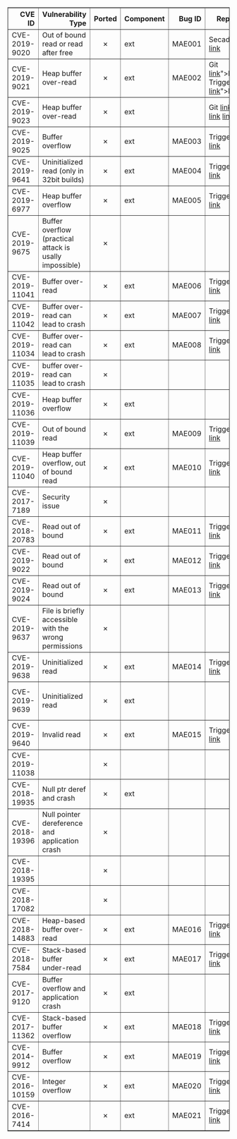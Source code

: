 <table border="1" class="dataframe">
  <thead>
    <tr style="text-align: right;">
      <th>CVE ID</th>
      <th>Vulnerability Type</th>
      <th>Ported</th>
      <th>Component</th>
      <th>Bug ID</th>
      <th>Report</th>
      <th>Fix</th>
      <th>Notes</th>
    </tr>
  </thead>
  <tbody>
    <tr>
      <td>CVE-2019-9020</td>
      <td>Out of bound read or read after free</td>
      <td><p style="text-align: center;">&#10007;</p></td>
      <td>ext</td>
      <td>MAE001</td>
      <td>Secadv  <a href="https://security.netapp.com/advisory/ntap-20190321-0001/">link</a></td>
      <td>Fix <a href="https://bugs.php.net/bug.php?id=77242">link</a></td>
      <td></td>
    </tr>
    <tr>
      <td>CVE-2019-9021</td>
      <td>Heap buffer over-read</td>
      <td><p style="text-align: center;">&#10007;</p></td>
      <td>ext</td>
      <td>MAE002</td>
      <td>Git <a href="<a href="https://bugs.php.net/bug.php?id=77247">link</a>">link</a> Trigger <a href="<a href="https://bugs.php.net/bug.php?id=77247">link</a>">link</a></td>
      <td></td>
      <td></td>
    </tr>
    <tr>
      <td>CVE-2019-9023</td>
      <td>Heap buffer over-read</td>
      <td><p style="text-align: center;">&#10007;</p></td>
      <td>ext</td>
      <td></td>
      <td>Git <a href="http://git.php.net/?p=php-src.git;a=blobdiff;f=ext/mbstring/oniguruma/regparse.c;h=252ca187120238a77055ca51b40f7e5f14250d9c;hp=d2925f1e81b0bb827db02b260cca1058355135d2;hb=20407d06ca3cb5eeb10f876a812b40c381574bcc;hpb=a918020c03880e12ac9f38e11a4a3789491a5f85,Git">link</a> <a href="http://git.php.net/?p=php-src.git;a=commit;h=9d6c59eeea88a3e9d7039cb4fed5126ef704593a,Git">link</a> <a href="http://git.php.net/?p=php-src.git;a=commitdiff;h=28362ed4fae6969b5a8878591a5a06eadf114e03;hp=20407d06ca3cb5eeb10f876a812b40c381574bcc">link</a></td>
      <td></td>
      <td>ext/mbstring/oniguruma folder not present anymore.</td>
    </tr>
    <tr>
      <td>CVE-2019-9025</td>
      <td>Buffer overflow</td>
      <td><p style="text-align: center;">&#10007;</p></td>
      <td>ext</td>
      <td>MAE003</td>
      <td>Trigger <a href="https://bugs.php.net/bug.php?id=77381">link</a></td>
      <td>Fix <a href="http://git.php.net/?p=php-src.git;a=blobdiff;f=ext/mbstring/php_mbregex.c;h=85219b00e4f0300fce747f42f363608adce01fd4;hp=68922b696653af386a8b5faca06ff99d66e0f75a;hb=e617f03066ce81d26f56c06d6bd7787c7de08703;hpb=e40027ef0f508be87b323f61532cea0104212b53">link</a></td>
      <td></td>
    </tr>
    <tr>
      <td>CVE-2019-9641</td>
      <td>Uninitialized read (only in 32bit builds)</td>
      <td><p style="text-align: center;">&#10007;</p></td>
      <td>ext</td>
      <td>MAE004</td>
      <td>Trigger <a href="https://bugs.php.net/bug.php?id=77509">link</a></td>
      <td>Fix <a href="https://bugs.php.net/bug.php?id=77509">link</a></td>
      <td></td>
    </tr>
    <tr>
      <td>CVE-2019-6977</td>
      <td>Heap buffer overflow</td>
      <td><p style="text-align: center;">&#10007;</p></td>
      <td>ext</td>
      <td>MAE005</td>
      <td>Trigger <a href="https://bugs.php.net/bug.php?id=77270">link</a></td>
      <td>Fix <a href="http://git.php.net/?p=php-src.git;a=blobdiff;f=ext/gd/libgd/gd_color.c;h=e6f539bc75b5520001fbad71fda977d7c5fdd96c;hp=a4e56b1c40157b7f9334967bcd101f63a47f919b;hb=7a12dad4dd6c370835b13afae214b240082c7538;hpb=1cc2182bcc81e185c14837e659d12b268cb99d63">link</a></td>
      <td></td>
    </tr>
    <tr>
      <td>CVE-2019-9675</td>
      <td>Buffer overflow (practical attack is usally impossible)</td>
      <td><p style="text-align: center;">&#10007;</p></td>
      <td></td>
      <td></td>
      <td></td>
      <td></td>
      <td><a href="https://www.php.net/ChangeLog-7.php">link</a></td>
    </tr>
    <tr>
      <td>CVE-2019-11041</td>
      <td>Buffer over-read</td>
      <td><p style="text-align: center;">&#10007;</p></td>
      <td>ext</td>
      <td>MAE006</td>
      <td>Trigger <a href="https://bugs.php.net/bug.php?id=78222">link</a></td>
      <td>Fix <a href="http://git.php.net/?p=php-src.git;a=blobdiff;f=ext/exif/exif.c;h=aa272c1d2b2df09593f7d2b98b46f4c64f2f0bfb;hp=e04290376ce57cdcc1c7e1dfad9f323d8cfb98bb;hb=f22101c8308669bb63c03a73a2cac2408d844f38;hpb=d561a998c9313749ad2b488685e5c2bec661bc69">link</a></td>
      <td></td>
    </tr>
    <tr>
      <td>CVE-2019-11042</td>
      <td>Buffer over-read can lead to crash</td>
      <td><p style="text-align: center;">&#10007;</p></td>
      <td>ext</td>
      <td>MAE007</td>
      <td>Trigger <a href="https://bugs.php.net/bug.php?id=78256">link</a></td>
      <td>Fix <a href="https://bugs.php.net/bug.php?id=78256">link</a></td>
      <td></td>
    </tr>
    <tr>
      <td>CVE-2019-11034</td>
      <td>Buffer over-read can lead to crash</td>
      <td><p style="text-align: center;">&#10007;</p></td>
      <td>ext</td>
      <td>MAE008</td>
      <td>Trigger <a href="https://bugs.php.net/bug.php?id=78256">link</a></td>
      <td>Fix <a href="http://git.php.net/?p=php-src.git;a=blobdiff;f=ext/exif/exif.c;h=0b5bb5ae2123989a28b2112ab5506777083ad9d5;hp=fe89b854711879274555bdc762ea6e7fa518fa59;hb=f3aefc6d071b807ddacae0a0bc49f09c38e18490;hpb=0ecac37c40a27ffbd59f34b5920735ee0b7f994c">link</a></td>
      <td></td>
    </tr>
    <tr>
      <td>CVE-2019-11035</td>
      <td>buffer over-read can lead to crash</td>
      <td><p style="text-align: center;">&#10007;</p></td>
      <td></td>
      <td></td>
      <td></td>
      <td></td>
      <td></td>
    </tr>
    <tr>
      <td>CVE-2019-11036</td>
      <td>Heap buffer overflow</td>
      <td><p style="text-align: center;">&#10007;</p></td>
      <td>ext</td>
      <td></td>
      <td></td>
      <td></td>
      <td>File has changed since then.</td>
    </tr>
    <tr>
      <td>CVE-2019-11039</td>
      <td>Out of bound read</td>
      <td><p style="text-align: center;">&#10007;</p></td>
      <td>ext</td>
      <td>MAE009</td>
      <td>Trigger <a href="https://bugs.php.net/bug.php?id=77950">link</a></td>
      <td>Fix <a href="http://git.php.net/?p=php-src.git;a=blobdiff;f=ext/iconv/iconv.c;h=b4a2abe08d9a02e9e6c07f51a8f4ebe895f0d003;hp=f86d0ae031987a12d45b9c10efc255f58262966b;hb=7cf7148a8f8f4f55fb04de2a517d740bb6253eac;hpb=ed6dee9a198c904ad5e03113e58a2d2c200f5184">link</a></td>
      <td></td>
    </tr>
    <tr>
      <td>CVE-2019-11040</td>
      <td>Heap buffer overflow, out of bound read</td>
      <td><p style="text-align: center;">&#10007;</p></td>
      <td>ext</td>
      <td>MAE010</td>
      <td>Trigger <a href="https://bugs.php.net/bug.php?id=77950">link</a></td>
      <td>Fix <a href="http://git.php.net/?p=php-src.git;a=blobdiff;f=ext/exif/exif.c;h=605b37923f888d320a87947a58f19fd2122475e8;hp=d174def80c1355fc54d09a0ae754ced64d85768d;hb=73ff4193be24192c894dc0502d06e2b2db35eefb;hpb=16e037bd46359a31f218ee220ff09f1c3270e489">link</a></td>
      <td></td>
    </tr>
    <tr>
      <td>CVE-2017-7189</td>
      <td>Security issue</td>
      <td><p style="text-align: center;">&#10007;</p></td>
      <td></td>
      <td></td>
      <td></td>
      <td></td>
      <td>Bug report marked as private.</td>
    </tr>
    <tr>
      <td>CVE-2018-20783</td>
      <td>Read out of bound</td>
      <td><p style="text-align: center;">&#10007;</p></td>
      <td>ext</td>
      <td>MAE011</td>
      <td>Trigger <a href="https://bugs.php.net/bug.php?id=77143">link</a></td>
      <td>Fix <a href="http://git.php.net/?p=php-src.git;a=blobdiff;f=ext/phar/phar.c;h=47ff8cd790730dbc3520e47faa86327e2987a238;hp=780be432570e80dd34c1a9c217ef87ade22bf136;hb=48f0f73f75c0059ba5d9b73cb4e5faeeaea49c47;hpb=7edc639b9ff1c3576773d79d016abbeed1f93846">link</a></td>
      <td></td>
    </tr>
    <tr>
      <td>CVE-2019-9022</td>
      <td>Read out of bound</td>
      <td><p style="text-align: center;">&#10007;</p></td>
      <td>ext</td>
      <td>MAE012</td>
      <td>Trigger <a href="https://bugs.php.net/bug.php?id=77369">link</a></td>
      <td>Fix <a href="http://git.php.net/?p=php-src.git;a=commitdiff;h=8d3dfabef459fe7815e8ea2fd68753fd17859d7b;hp=31f59e1f3074ab344b473dde6077a6844ca87264">link</a></td>
      <td></td>
    </tr>
    <tr>
      <td>CVE-2019-9024</td>
      <td>Read out of bound</td>
      <td><p style="text-align: center;">&#10007;</p></td>
      <td>ext</td>
      <td>MAE013</td>
      <td>Trigger <a href="https://bugs.php.net/bug.php?id=77380">link</a></td>
      <td>Fix <a href="http://git.php.net/?p=php-src.git;a=blobdiff;f=ext/xmlrpc/libxmlrpc/base64.c;h=a4fa19327b76dc43880934bfd703500aeae35c52;hp=5ebdf31f7adeb9fd5f9f69b37d86ce22e4d05ce4;hb=1cc2182bcc81e185c14837e659d12b268cb99d63;hpb=28362ed4fae6969b5a8878591a5a06eadf114e03">link</a></td>
      <td></td>
    </tr>
    <tr>
      <td>CVE-2019-9637</td>
      <td>File is briefly accessible with the wrong permissions</td>
      <td><p style="text-align: center;">&#10007;</p></td>
      <td></td>
      <td></td>
      <td></td>
      <td></td>
      <td>??? Not sure how to find trigger condition in system.</td>
    </tr>
    <tr>
      <td>CVE-2019-9638</td>
      <td>Uninitialized read</td>
      <td><p style="text-align: center;">&#10007;</p></td>
      <td>ext</td>
      <td>MAE014</td>
      <td>Trigger <a href="https://bugs.php.net/bug.php?id=77563">link</a></td>
      <td>Fix <a href="http://git.php.net/?p=php-src.git;a=blobdiff;f=ext/exif/exif.c;h=fe89b854711879274555bdc762ea6e7fa518fa59;hp=ea88a8f115e8a366f5f7419a01b1acf58260d420;hb=8ac6fee8562533a15db90062117210ed28b44fea;hpb=5f0e62a3e5b525163e538aaab0161c2c8c5d057b">link</a></td>
      <td></td>
    </tr>
    <tr>
      <td>CVE-2019-9639</td>
      <td>Uninitialized read</td>
      <td><p style="text-align: center;">&#10007;</p></td>
      <td>ext</td>
      <td></td>
      <td></td>
      <td></td>
      <td>In the same patch as bugMAE014 but somehow the fix isn't there anymore.</td>
    </tr>
    <tr>
      <td>CVE-2019-9640</td>
      <td>Invalid read</td>
      <td><p style="text-align: center;">&#10007;</p></td>
      <td>ext</td>
      <td>MAE015</td>
      <td>Trigger <a href="https://bugs.php.net/bug.php?id=77540">link</a></td>
      <td>Fix <a href="http://git.php.net/?p=php-src.git;a=blobdiff;f=ext/exif/exif.c;h=ea88a8f115e8a366f5f7419a01b1acf58260d420;hp=b4563927a5058e93ad55074fe367e4bac0ef987e;hb=5f0e62a3e5b525163e538aaab0161c2c8c5d057b;hpb=5e824a88d073d282c4f358f186cb87ddc284f83d">link</a></td>
      <td></td>
    </tr>
    <tr>
      <td>CVE-2019-11038</td>
      <td></td>
      <td><p style="text-align: center;">&#10007;</p></td>
      <td></td>
      <td></td>
      <td></td>
      <td></td>
      <td>Bug in graphical extension.</td>
    </tr>
    <tr>
      <td>CVE-2018-19935</td>
      <td>Null ptr deref and crash</td>
      <td><p style="text-align: center;">&#10007;</p></td>
      <td>ext</td>
      <td></td>
      <td></td>
      <td></td>
      <td>Code not present anymore.</td>
    </tr>
    <tr>
      <td>CVE-2018-19396</td>
      <td>Null pointer dereference and application crash</td>
      <td><p style="text-align: center;">&#10007;</p></td>
      <td></td>
      <td></td>
      <td></td>
      <td></td>
      <td>??? Not sure how to find trigger condition in system.</td>
    </tr>
    <tr>
      <td>CVE-2018-19395</td>
      <td></td>
      <td><p style="text-align: center;">&#10007;</p></td>
      <td></td>
      <td></td>
      <td></td>
      <td></td>
      <td>??? Not sure how to find trigger condition in system.</td>
    </tr>
    <tr>
      <td>CVE-2018-17082</td>
      <td></td>
      <td><p style="text-align: center;">&#10007;</p></td>
      <td></td>
      <td></td>
      <td></td>
      <td></td>
      <td>Bug in component Apache2.</td>
    </tr>
    <tr>
      <td>CVE-2018-14883</td>
      <td>Heap-based buffer over-read</td>
      <td><p style="text-align: center;">&#10007;</p></td>
      <td>ext</td>
      <td>MAE016</td>
      <td>Trigger <a href="https://bugs.php.net/bug.php?id=76423">link</a></td>
      <td>Fix <a href="http://git.php.net/?p=php-src.git;a=blobdiff;f=ext/exif/exif.c;h=1147980f7730de0dfd13904a2ea6461bbf4eded8;hp=e535278fc9664f5b7e5ddcdb6baec07426b8efd6;hb=1baeae42703f9b2ec21fff787146eeca08d45535;hpb=fe3d53f4437718fad63850695970dddd63144af5">link</a></td>
      <td></td>
    </tr>
    <tr>
      <td>CVE-2018-7584</td>
      <td>Stack-based buffer under-read</td>
      <td><p style="text-align: center;">&#10007;</p></td>
      <td>ext</td>
      <td>MAE017</td>
      <td>Trigger <a href="https://bugs.php.net/bug.php?id=75981">link</a></td>
      <td>Fix <a href="http://git.php.net/?p=php-src.git;a=blobdiff;f=ext/standard/http_fopen_wrapper.c;h=75d21c0761658cf32ac8960eb47bd9ec1d2cfa52;hp=f6b0368d4ef423efbc366b29214f1f69e8ad3878;hb=7cf491b661ee57a11b79f99416c6296bae2f27a0;hpb=8354a831031167c715898a8af09a2a743784ab6b">link</a></td>
      <td></td>
    </tr>
    <tr>
      <td>CVE-2017-9120</td>
      <td>Buffer overflow and application crash</td>
      <td><p style="text-align: center;">&#10007;</p></td>
      <td>ext</td>
      <td></td>
      <td></td>
      <td></td>
      <td>Fix isn't even in the code.</td>
    </tr>
    <tr>
      <td>CVE-2017-11362</td>
      <td>Stack-based buffer overflow</td>
      <td><p style="text-align: center;">&#10007;</p></td>
      <td>ext</td>
      <td>MAE018</td>
      <td>Trigger <a href="https://bugs.php.net/bug.php?id=74603">link</a></td>
      <td>Fix <a href="http://git.php.net/?p=php-src.git;a=commitdiff;h=95c4564f939c916538579ef63602a3cd31941c51;hp=9c5717d0decd56710129a5599fe5d38f82a7bab2">link</a></td>
      <td></td>
    </tr>
    <tr>
      <td>CVE-2014-9912</td>
      <td>Buffer overflow</td>
      <td><p style="text-align: center;">&#10007;</p></td>
      <td>ext</td>
      <td>MAE019</td>
      <td>Trigger <a href="https://bugs.php.net/bug.php?id=67397">link</a></td>
      <td>Fix <a href="http://git.php.net/?p=php-src.git;a=blobdiff;f=ext/intl/locale/locale_methods.c;h=0597182bdc69ea3c089fb269d8be7758d2daa57d;hp=8eb663cb167d6044f6051a3e2fd9952c3c213982;hb=2a29add9e41cf98eb516be6bafd66a13cb42b9b3;hpb=5ecee6ebce576142fd13d2d1ec0bd52dac3086f9">link</a></td>
      <td></td>
    </tr>
    <tr>
      <td>CVE-2016-10159</td>
      <td>Integer overflow</td>
      <td><p style="text-align: center;">&#10007;</p></td>
      <td>ext</td>
      <td>MAE020</td>
      <td>Trigger <a href="https://bugs.php.net/bug.php?id=73764">link</a></td>
      <td>Fix <a href="https://github.com/php/php-src/commit/ca46d0acbce55019b970fcd4c1e8a10edfdded93">link</a></td>
      <td></td>
    </tr>
    <tr>
      <td>CVE-2016-7414</td>
      <td></td>
      <td><p style="text-align: center;">&#10007;</p></td>
      <td>ext</td>
      <td>MAE021</td>
      <td>Trigger <a href="https://bugs.php.net/bug.php?id=72928">link</a></td>
      <td>Fix <a href="https://github.com/php/php-src/commit/0bfb970f43acd1e81d11be1154805f86655f15d5?w=1">link</a></td>
      <td></td>
    </tr>
  </tbody>
</table>